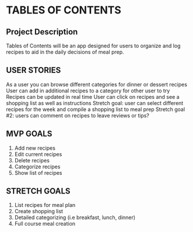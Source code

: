 # TABLES OF CONTENTS

## Project Description
Tables of Contents will be an app designed for users to organize and log recipes to aid in the daily decisions of meal prep.



## USER STORIES
As a user you can browse different categories for dinner or dessert recipes
User can add in additional recipes to a category for other user to try
Recipes can be updated in real time
User can click on recipes and see a shopping list as well as instructions
Stretch goal: user can select different recipes for the week and compile a shopping list to meal prep
Stretch goal #2: users can comment on recipes to leave reviews or tips?


## MVP GOALS
1. Add new recipes
2. Edit current recipes
3. Delete recipes
4. Categorize recipes
5. Show list of recipes

## STRETCH GOALS
1. List recipes for meal plan
2. Create shopping list
3. Detailed categorizing (i.e breakfast, lunch, dinner)
4. Full course meal creation




